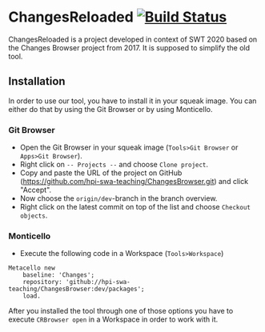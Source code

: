 # ChangesReloaded [![Build Status](https://travis-ci.org/HPI-SWA-Teaching/ChangesBrowser.svg?branch=team09)](https://travis-ci.org/HPI-SWA-Teaching/ChangesBrowser)

ChangesReloaded is a project developed in context of SWT 2020 based on the Changes Browser project from 2017. It is supposed to simplify the old tool.

## Installation
In order to use our tool, you have to install it in your squeak image. You can either do that by using the Git Browser or by using Monticello.

### Git Browser
- Open the Git Browser in your squeak image (`Tools>Git Browser` or `Apps>Git Browser`).
- Right click on `-- Projects --` and choose `Clone project`.
- Copy and paste the URL of the project on GitHub (https://github.com/hpi-swa-teaching/ChangesBrowser.git) and click "Accept".
- Now choose the `origin/dev`-branch in the branch overview.
- Right click on the latest commit on top of the list and choose `Checkout objects`.

### Monticello
- Execute the following code in a Workspace (`Tools>Workspace`)
```
Metacello new
    baseline: 'Changes';
    repository: 'github://hpi-swa-teaching/ChangesBrowser:dev/packages';
    load.
```

After you installed the tool through one of those options you have to execute `CRBrowser open` in a Workspace in order to work with it.
